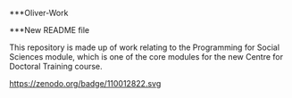 ***Oliver-Work

***New README file

This repository is made up of work relating to the Programming for Social Sciences module, which is one of the core modules for the new Centre for Doctoral Training course. 

https://zenodo.org/badge/110012822.svg
